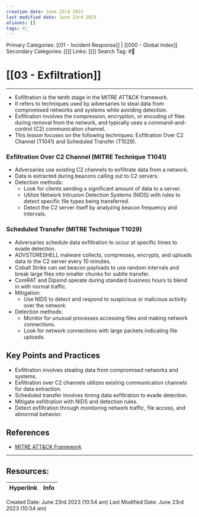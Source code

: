 ```yaml
---
creation date: June 23rd 2023
last modified date: June 23rd 2023
aliases: []
tags: #📖
---
```


Primary Categories: [[01 - Incident Response]] | [[000 - Global Index]] 
Secondary Categories: [[]] 
Links: [[]] 
Search Tag: #📖  

# [[03 - Exfiltration]]  
---

- Exfiltration is the tenth stage in the MITRE ATT&CK framework.
- It refers to techniques used by adversaries to steal data from compromised networks and systems while avoiding detection.
- Exfiltration involves the compression, encryption, or encoding of files during removal from the network, and typically uses a command-and-control (C2) communication channel.
- This lesson focuses on the following techniques: Exfiltration Over C2 Channel (T1041) and Scheduled Transfer (T1029).

### Exfiltration Over C2 Channel (MITRE Technique T1041)

- Adversaries use existing C2 channels to exfiltrate data from a network.
- Data is extracted during beacons calling out to C2 servers.
- Detection methods:
    - Look for clients sending a significant amount of data to a server.
    - Utilize Network Intrusion Detection Systems (NIDS) with rules to detect specific file types being transferred.
    - Detect the C2 server itself by analyzing beacon frequency and intervals.

### Scheduled Transfer (MITRE Technique T1029)

- Adversaries schedule data exfiltration to occur at specific times to evade detection.
- ADVSTORESHELL malware collects, compresses, encrypts, and uploads data to the C2 server every 10 minutes.
- Cobalt Strike can set beacon payloads to use random intervals and break large files into smaller chunks for subtle transfer.
- ComRAT and Dipsind operate during standard business hours to blend in with normal traffic.
- Mitigation:
    - Use NIDS to detect and respond to suspicious or malicious activity over the network.
- Detection methods:
    - Monitor for unusual processes accessing files and making network connections.
    - Look for network connections with large packets indicating file uploads.

## Key Points and Practices

- Exfiltration involves stealing data from compromised networks and systems.
- Exfiltration over C2 channels utilizes existing communication channels for data extraction.
- Scheduled transfer involves timing data exfiltration to evade detection.
- Mitigate exfiltration with NIDS and detection rules.
- Detect exfiltration through monitoring network traffic, file access, and abnormal behavior.

## References

- [MITRE ATT&CK Framework](https://attack.mitre.org/)


___

## Resources:

| Hyperlink | Info |
| --------- | ---- |


Created Date: June 23rd 2023 (10:54 am) 
Last Modified Date: June 23rd 2023 (10:54 am)
